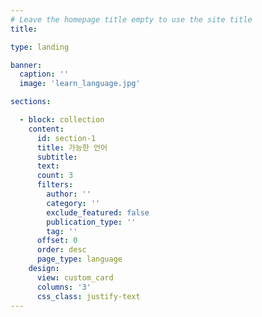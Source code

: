 ```yaml
---
# Leave the homepage title empty to use the site title
title:

type: landing

banner:
  caption: ''
  image: 'learn_language.jpg'

sections:

  - block: collection
    content:
      id: section-1
      title: 가능한 언어
      subtitle:
      text:
      count: 3
      filters:
        author: ''
        category: ''
        exclude_featured: false
        publication_type: ''
        tag: ''
      offset: 0
      order: desc
      page_type: language
    design:
      view: custom_card
      columns: '3'
      css_class: justify-text
---
```

